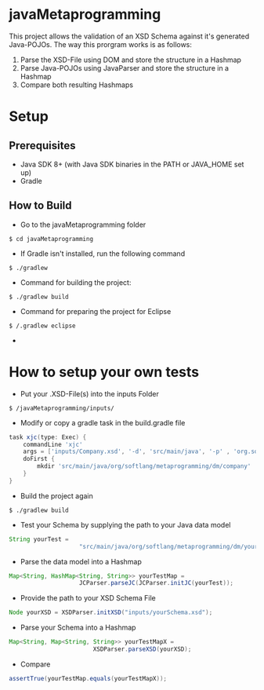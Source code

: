 # javaMetaprogramming

This project allows the validation of an XSD Schema against it's generated Java-POJOs. The way this prorgram works is as follows:

1.  Parse the XSD-File using DOM and store the structure in a Hashmap
2.  Parse Java-POJOs using JavaParser and store the structure in a Hashmap
3.  Compare both resulting Hashmaps


# Setup

## Prerequisites
* Java SDK 8+ (with Java SDK binaries in the PATH or JAVA_HOME set up)
* Gradle

## How to Build

* Go to the javaMetaprogramming folder
```
$ cd javaMetaprogramming
```
* If Gradle isn't installed, run the following command
```
$ ./gradlew
```
* Command for building the project:
```
$ ./gradlew build
```
* Command for preparing the project for Eclipse
```
$ /.gradlew eclipse
```
*

# How to setup your own tests

* Put your .XSD-File(s) into the inputs Folder
```
$ /javaMetaprogramming/inputs/
```
* Modify or copy a gradle task in the build.gradle file
```gradle
task xjc(type: Exec) {
    commandLine 'xjc'
    args = ['inputs/Company.xsd', '-d', 'src/main/java', '-p' , 'org.softlang.metaprogramming.dm.company']
    doFirst {
        mkdir 'src/main/java/org/softlang/metaprogramming/dm/company'
    }
}
```

* Build the project again

```
$ ./gradlew build

```
* Test your Schema by supplying the path to your Java data model
```java
String yourTest = 
					"src/main/java/org/softlang/metaprogramming/dm/yourDataModel/";
```
* Parse the data model into a Hashmap

```java
Map<String, HashMap<String, String>> yourTestMap = 
					JCParser.parseJC(JCParser.initJC(yourTest));
```

* Provide the path to your XSD Schema File

```java
Node yourXSD = XSDParser.initXSD("inputs/yourSchema.xsd");
```

* Parse your Schema into a Hashmap

```java
Map<String, Map<String, String>> yourTestMapX = 
						XSDParser.parseXSD(yourXSD);
```


* Compare

```java
assertTrue(yourTestMap.equals(yourTestMapX));
```



